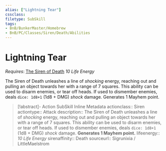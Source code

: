 ```yaml
---
alias: ["Lightning Tear"]
cssclass: 
filetype: SubSkill
tags:
- BnB/BunkerMaster/Homebrew
- BnB/PC/Classes/Siren/Death/Abilities
---
```

# Lightning Tear
*Requires*: [The Siren of Death](../The-Siren-of-Death.md)
_10 Life Energy_

The Siren of Death unleashes a line of _shocking_ energy, reaching out and pulling an object towards her with a range of 7 squares. This ability can be used to disarm enemies, or tear off heads. If used to dismember enemies, deals `dice: 1d8+1` (1d8 + DMG) _shock_ damage. Generates 1 Mayhem point.


>[!abstract]- Action SubSkill Inline Metadata
> actionclass:: Siren
> actiontype:: Attack
> description:: The Siren of Death unleashes a line of _shocking_ energy, reaching out and pulling an object towards her with a range of 7 squares. This ability can be used to disarm enemies, or tear off heads. If used to dismember enemies, deals `dice: 1d8+1` (1d8 + DMG) _shock_ damage. __Generates 1 Mayhem point.__
> lifeenergy:: _10 Life Energy_
> sirenaffinity:: Death
> sourceurl:: Sigrunixia / LittleMaelstrom